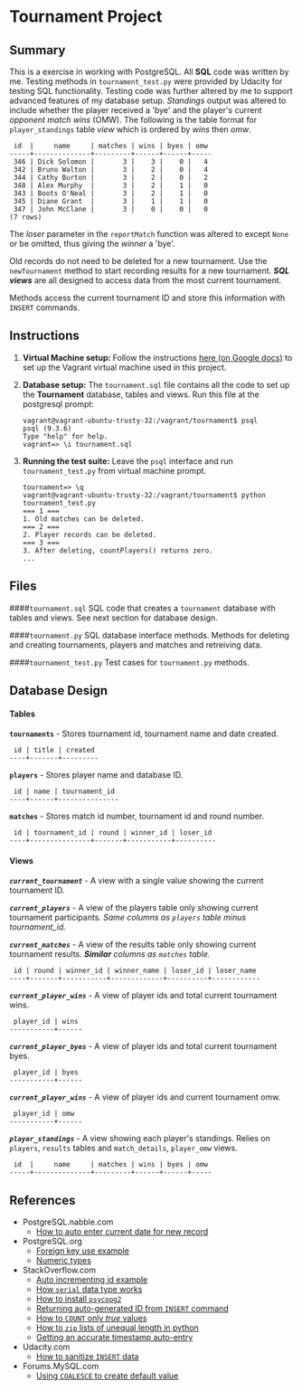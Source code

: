 Tournament Project
==================

## Summary
This is a exercise in working with PostgreSQL. All **SQL** code was written by me.
Testing methods in `tournament_test.py` were provided by Udacity for testing SQL
functionality. Testing code was further altered by me to support advanced features
of my database setup. *Standings* output was altered to include whether the player 
received a 'bye' and the player's current *opponent match wins* (OMW). The following
is the table format for `player_standings` table *view* which is ordered by *wins*
then *omw*.
```
 id  |     name     | matches | wins | byes | omw
-----+--------------+---------+------+------+-----
 346 | Dick Solomon |       3 |    3 |    0 |   4
 342 | Bruno Walton |       3 |    2 |    0 |   4
 344 | Cathy Burton |       3 |    2 |    0 |   2
 348 | Alex Murphy  |       3 |    2 |    1 |   0
 343 | Boots O'Neal |       3 |    2 |    1 |   0
 345 | Diane Grant  |       3 |    1 |    1 |   0
 347 | John McClane |       3 |    0 |    0 |   0
(7 rows)
```

The *loser* parameter in the `reportMatch` function was altered to except `None`
or be omitted, thus giving the *winner* a 'bye'.

Old records do not need to be deleted for a new tournament. Use the `newTournament`
method to start recording results for a new tournament. ___SQL views___ are all designed
to access data from the most current tournament.

Methods access the current tournament ID and store this information with `INSERT`
commands.

## Instructions
1. **Virtual Machine setup:** 
Follow the instructions [here (on Google docs)](https://docs.google.com/document/d/16IgOm4XprTaKxAa8w02y028oBECOoB1EI1ReddADEeY/pub?embedded=true)
to set up the Vagrant virtual machine used in this project.

2. **Database setup:** 
The `tournament.sql` file contains all the code to set up the **Tournament** database, tables and views.
Run this file at the postgresql prompt:
    ```ssh
    vagrant@vagrant-ubuntu-trusty-32:/vagrant/tournament$ psql
    psql (9.3.6)
    Type "help" for help.
    vagrant=> \i tournament.sql   
    ``` 
3. **Running the test suite:** 
Leave the `psql` interface and run `tournament_test.py` from virtual machine prompt.

    ```ssh
    tournament=> \q
    vagrant@vagrant-ubuntu-trusty-32:/vagrant/tournament$ python tournament_test.py
    === 1 ===
    1. Old matches can be deleted.
    === 2 ===
    2. Player records can be deleted.
    === 3 ===
    3. After deleting, countPlayers() returns zero.
    ...
    ```

## Files
####`tournament.sql`
SQL code that creates a `tournament` database with tables and views. See next
section for database design.

####`tournament.py`
SQL database interface methods. Methods for deleting and creating tournaments,
players and matches and retreiving data.

####`tournament_test.py`
Test cases for `tournament.py` methods.



## Database Design
#### Tables
**`tournaments`** - Stores tournament id, tournament name and date created.
```
 id | title | created
----+-------+---------
```

**`players`** - Stores player name and database ID.
```
 id | name | tournament_id
----+------+---------------
```

**`matches`** - Stores match id number, tournament id and round number.
```
 id | tournament_id | round | winner_id | loser_id
----+---------------+-------+-----------+----------
```

#### Views
**_`current_tournament`_** - A view with a single value showing the current
tournament ID.

**_`current_players`_** - A view of the players table only showing current
tournament participants. _Same columns as `players` table minus tournament_id._

**_`current_matches`_** - A view of the results table only showing current
tournament results. _**Similar** columns as `matches` table._
```
 id | round | winner_id | winner_name | loser_id | loser_name
----+-------+-----------+-------------+----------+------------
```

**_`current_player_wins`_** - A view of player ids and total current tournament wins.
```
 player_id | wins
-----------+------
```

**_`current_player_byes`_** - A view of player ids and total current tournament byes.
```
 player_id | byes
-----------+------
```

**_`current_player_wins`_** - A view of player ids and current tournament omw.
```
 player_id | omw
-----------+------
```

**_`player_standings`_** - A view showing each player's standings.
Relies on `players`, `results` tables and `match_details`, `player_omw` views.
```
 id  |     name     | matches | wins | byes | omw
-----+--------------+---------+------+------+-----
```



## References
- PostgreSQL.nabble.com
    - [How to auto enter current date for new record](http://postgresql.nabble.com/Automatic-date-time-td2135132.html)
- PostgreSQL.org
    - [Foreign key use example](http://www.postgresql.org/docs/8.0/static/tutorial-fk.html)
    - [Numeric types](http://www.postgresql.org/docs/9.1/static/datatype-numeric.html)
- StackOverflow.com
    - [Auto incrementing id example](http://stackoverflow.com/questions/7718585/how-to-set-auto-increment-primary-key-in-postgresql)
    - [How `serial` data type works](http://stackoverflow.com/a/18389891/1172891)
    - [How to install `psycopg2`](http://stackoverflow.com/a/24131582/1172891)
    - [Returning auto-generated ID from `INSERT` command](http://stackoverflow.com/a/2944335/1172891)
    - [How to `COUNT` only *true* values](http://stackoverflow.com/a/7258383/1172891)
    - [How to `zip` lists of unequal length in python](http://stackoverflow.com/questions/11318977/zipping-unequal-lists-in-python-in-to-a-list-which-does-not-drop-any-element-fro)
    - [Getting an accurate timestamp auto-entry](http://stackoverflow.com/a/9556581/1172891)
- Udacity.com
    - [How to sanitize `INSERT` data](https://www.udacity.com/course/viewer#!/c-ud197-nd/l-3483858580/e-3515398547/m-3515398548)
- Forums.MySQL.com
    - [Using `COALESCE` to create default value](http://forums.mysql.com/read.php?10,138370,138385#msg-138385)
